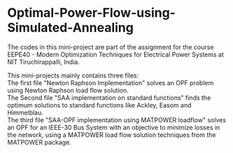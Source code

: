 # Optimal-Power-Flow-using-Simulated-Annealing

The codes in this mini-project are part of the assignment for the course EEPE40 - Modern Optimization Techniques for Electrical Power Systems at NIT Tiruchirappalli, India.

This mini-projects mainly contains three files:   
The first file "Newton Raphson Implementation" solves an OPF problem using Newton Raphson load flow solution.  
The Second file "SAA implementation on standard functions" finds the optimum solutions to standard functions like Ackley, Easom and Himmelblau.  
The third file "SAA-OPF implementation using MATPOWER loadflow" solves an OPF for an IEEE-30 Bus System with an objective to minimize losses in
the network, using a MATPOWER load flow solution techniques from the MATPOWER package.  

